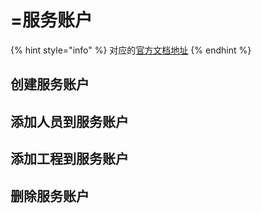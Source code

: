 # =服务账户

{% hint style="info" %}
对应的[官方文档地址](https://bitwarden.com/help/service-accounts/)
{% endhint %}

## 创建服务账户 <a href="#create-a-service-account" id="create-a-service-account"></a>

## 添加人员到服务账户 <a href="#add-people-to-a-service-account" id="add-people-to-a-service-account"></a>

## 添加工程到服务账户 <a href="#add-projects-to-a-service-account" id="add-projects-to-a-service-account"></a>

## 删除服务账户 <a href="#delete-a-service-account" id="delete-a-service-account"></a>
